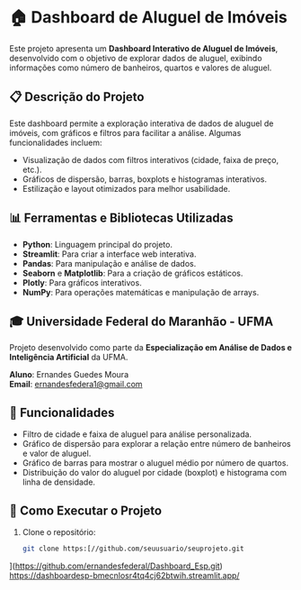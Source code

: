# 🏠 Dashboard de Aluguel de Imóveis

Este projeto apresenta um **Dashboard Interativo de Aluguel de Imóveis**, desenvolvido com o objetivo de explorar dados de aluguel, exibindo informações como número de banheiros, quartos e valores de aluguel.

## 📋 Descrição do Projeto

Este dashboard permite a exploração interativa de dados de aluguel de imóveis, com gráficos e filtros para facilitar a análise. Algumas funcionalidades incluem:
- Visualização de dados com filtros interativos (cidade, faixa de preço, etc.).
- Gráficos de dispersão, barras, boxplots e histogramas interativos.
- Estilização e layout otimizados para melhor usabilidade.

## 📊 Ferramentas e Bibliotecas Utilizadas

- **Python**: Linguagem principal do projeto.
- **Streamlit**: Para criar a interface web interativa.
- **Pandas**: Para manipulação e análise de dados.
- **Seaborn** e **Matplotlib**: Para a criação de gráficos estáticos.
- **Plotly**: Para gráficos interativos.
- **NumPy**: Para operações matemáticas e manipulação de arrays.

## 🎓 Universidade Federal do Maranhão - UFMA

Projeto desenvolvido como parte da **Especialização em Análise de Dados e Inteligência Artificial** da UFMA.

**Aluno**: Ernandes Guedes Moura  
**Email**: [ernandesfedera1@gmail.com](mailto:ernandesfedera1@gmail.com)

## 📝 Funcionalidades

- Filtro de cidade e faixa de aluguel para análise personalizada.
- Gráfico de dispersão para explorar a relação entre número de banheiros e valor de aluguel.
- Gráfico de barras para mostrar o aluguel médio por número de quartos.
- Distribuição do valor do aluguel por cidade (boxplot) e histograma com linha de densidade.

## 🚀 Como Executar o Projeto

1. Clone o repositório:
   ```bash
   git clone https:[//github.com/seuusuario/seuprojeto.git
](https://github.com/ernandesfederal/Dashboard_Esp.git)
https://dashboardesp-bmecnlosr4tq4cj62btwih.streamlit.app/
